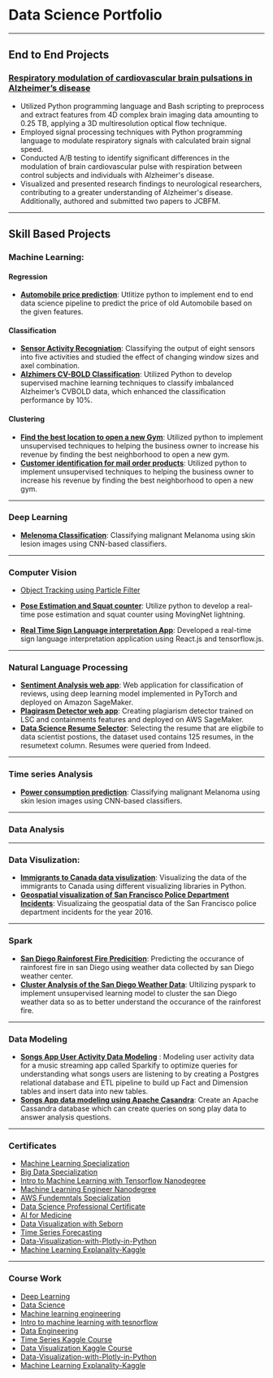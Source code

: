 # Data Science Portfolio  
---
## End to End Projects ##

### [Respiratory modulation of cardiovascular brain pulsations in Alzheimer’s disease](https://github.com/youssefHosni/Respiratory-modulation-of-cardiovascular-pulsation)
* Utilized Python programming language and Bash scripting to preprocess and extract features from 4D complex brain imaging data amounting to 0.25 TB, applying a 3D multiresolution optical flow technique.
* Employed signal processing techniques with Python programming language to modulate respiratory signals with calculated brain signal speed.
* Conducted A/B testing to identify significant differences in the modulation of brain cardiovascular pulse with respiration between control subjects and individuals with Alzheimer's disease.
* Visualized and presented research findings to neurological researchers, contributing to a greater understanding of Alzheimer's disease. Additionally, authored and submitted two papers to JCBFM.


----

## Skill Based Projects ## 

### Machine Learning:
#### Regression
* __[Automobile price prediction](https://github.com/youssefHosni/Data-Science-Portofolio/tree/main/Machine%20Learning/Regression/Automobile%20price%20prediction)__: Utlitize python to implement end to end data science pipeline to predict the price of old Automobile based on the given features.

#### Classification 
* __[Sensor Activity Recogniation](https://github.com/youssefHosni/Data-Science-Portofolio/tree/main/Machine%20Learning/Classification/Sensor-activity-recognition)__: Classifying the output of eight sensors into five activities and studied the effect of changing window
sizes and axel combination.
* __[Alzhimers CV-BOLD Classification](https://github.com/youssefHosni/Data-Science-Portofolio/tree/main/Machine%20Learning/Classification/Alzhimers%20CV-BOLD%20Classification)__: Utilized Python to develop supervised machine learning techniques to classify imbalanced Alzheimer’s CVBOLD data, which enhanced the classification performance by 10%. 
#### Clustering 
* __[Find the best location to open a new Gym](https://github.com/youssefHosni/Data-Science-Portofolio/tree/main/Machine%20Learning/Clustering/Finding-the-best-Tornoto-neighborhood-to-open-a-new-gym)__: Utilized python to implement unsupervised techniques to helping the business owner to increase his revenue by finding the best neighborhood to open a new gym. 
* __[Customer identification for mail order products](https://github.com/youssefHosni/Data-Science-Portofolio/tree/main/Machine%20Learning/Clustering/Customer%20identification%20for%20mail%20order%20products)__: Utilized python to implement unsupervised techniques to helping the business owner to increase his revenue by finding the best neighborhood to open a new gym.
---
### Deep Learning 
* __[Melenoma Classification](https://github.com/youssefHosni/Data-Science-Portofolio/tree/main/Deep%20Learning/Classification/Melenoma_Classification)__: Classifying malignant Melanoma using skin lesion images using CNN-based classifiers.
---
### Computer Vision 
* [Object Tracking using Particle Filter]()

*	__[Pose Estimation and Squat counter](https://github.com/youssefHosni/Data-Science-Portofolio/tree/main/Computer%20Vision/Pose%20Estimation%20%26%20Squat%20Counter)__: Utilize python to develop a real-time pose estimation and squat counter using MovingNet lightning.

* __[Real Time Sign Language interpretation App](https://github.com/youssefHosni/Data-Science-Portofolio/tree/main/Computer%20Vision/Real%20Time%20Sign%20Language%20Interpretation%20App)__: Developed a real-time sign language interpretation application using React.js and tensorflow.js. 
---
### Natural Language Processing 

* __[Sentiment Analysis web app](https://github.com/youssefHosni/Data-Science-Portofolio/tree/main/Natural_Language_processing/Sentiment-analysis)__: Web application for classification of reviews, using deep learning model implemented in PyTorch and deployed on Amazon SageMaker.  
* __[Plagirasm Detector web app](https://github.com/youssefHosni/Data-Science-Portofolio/tree/main/Natural_Language_processing/plagiarism-detector-web-app)__: Creating plagiarism detector trained on LSC and containments features and deployed on AWS SageMaker.
* __[Data Science Resume Selector](https://github.com/youssefHosni/Data-Science-Portofolio/tree/main/Natural_Language_processing/Data-Science-Resume-Selector)__: Selecting the resume that are eligbile to data scientist postions, the dataset used contains 125 resumes, in the resumetext column. Resumes were queried from Indeed. 
---
### Time series Analysis
* __[Power consumption prediction](https://github.com/youssefHosni/Data-Science-Portofolio/tree/main/time-series-analysis/Power-consumption-forecasting)__: Classifying malignant Melanoma using skin lesion images using CNN-based classifiers. 
---

### Data Analysis 
---
### Data Visulization:
* __[Immigrants to Canada data visulization](https://nbviewer.jupyter.org/github/youssefHosni/Data-Science-Portofolio/blob/main/Data%20Visualization/Python/Immigration_to_Canda_Data_Visualization.ipynb)__: Visualizing the data of the immigrants to Canada using different visualizing libraries in Python.
*  __[Geospatial visualization of San Francisco Police Department Incidents](https://dfm.io/nbview/?url=https%3A%2F%2Fgithub.com%2FyoussefHosni%2FData-Science-Portofolio%2Fblob%2Fmain%2FData%2520Visualization%2FPython%2FSpatial%2520visualization%2520of%2520San%2520Francisco%2520incidents.ipynb)__: Visualizaing the geospatial data of the San Francisco police department incidents for the year 2016.
---
### Spark 
* __[San Diego Rainforest Fire Predicition](https://github.com/youssefHosni/Data-Science-Portofolio/tree/main/Spark/San%20Diego%20Rainforest%20Fire%20Predicition)__: Predicting the occurance of rainforest fire in san Diego using weather data collected by san Diego weather center.   
* __[Cluster Analysis of the San Diego Weather Data](https://github.com/youssefHosni/Data-Science-Portofolio/tree/main/Spark/Cluster%20Analysis%20of%20the%20San%20Diego%20Weather%20Data)__: Ultilizing pyspark to implement unsupervised learning model to cluster the san Diego weather data so as to better understand the occurance of the rainforest fire.
---
### Data Modeling 
* __[Songs App User Activity Data Modeling](https://github.com/youssefHosni/Data-Engineering-Nanodegree/tree/main/Data%20Modeling/Project:%20Data%20Modeling%20with%20Postgres)__ : Modeling user activity data for a music streaming app called Sparkify to optimize queries for understanding what songs users are listening to by creating a Postgres relational database and ETL pipeline to build up Fact and Dimension tables and insert data into new tables.
* __[Songs App data modeling using Apache Casandra](https://github.com/youssefHosni/Data-Engineering-Nanodegree/tree/main/Data%20Modeling/Project:%20Data%20Modeling%20With%20Apache%20Cassandra)__: Create an Apache Cassandra database which can create queries on song play data to answer analysis questions.
   
---


### Certificates 
* [Machine Learning Specialization](https://coursera.org/share/fc5c10d3f96939edf29145069b48a6a3) 
* [Big Data Specialization](https://coursera.org/share/be7f65fa09309f4cc3e2c67bcb071c3f)  
* [Intro to Machine Learning with Tensorflow Nanodegree](https://confirm.udacity.com/EAATQCZY)
* [Machine Learning Engineer Nanodegree](https://confirm.udacity.com/KCFRE3KD)
* [AWS Fundemntals Specialization](https://coursera.org/share/e34358a0200a916eebb07b64f22d055e)
* [Data Science Professional Certificate](https://coursera.org/share/696a589922de676e872971acf146f4ec) 
* [AI for Medicine](https://coursera.org/share/e12fc21c24eb1ebfe70121c66b7ee8ad)
* [Data Visualization with Seborn](https://www.kaggle.com/learn/certification/youssef19/data-visualization)
* [Time Series Forecasting](https://www.kaggle.com/learn/certification/youssef19/time-series)
* [Data-Visualization-with-Plotly-in-Python](https://www.datacamp.com/statement-of-accomplishment/course/49b8afff93d6cbd07813b058ada618ddbd85fbab)
* [Machine Learning Explanality-Kaggle](https://www.kaggle.com/learn/certification/youssef19/machine-learning-explainability)
---
### Course Work
* [Deep Learning](https://github.com/youssefHosni/Deep-learning-Specilization) 
* [Data Science](https://github.com/youssefHosni/IBM-data-science-proffesional-certificate) 
* [Machine learning engineering](https://github.com/youssefHosni/Machine-Learning-Engineer-Udacity-Nanodegree)
* [Intro to machine learning with tesnorflow](https://github.com/youssefHosni/Intro-to-machine-learning-nanodegree)
* [Data Engineering](https://github.com/youssefHosni/Data-Engineering-Nanodegree)
* [Time Series Kaggle Course](https://github.com/youssefHosni/Time-Series-Kaggle-Course)
* [Data Visualization Kaggle Course](https://github.com/youssefHosni/Data-Visualization-Kaggle-Course) 
* [Data-Visualization-with-Plotly-in-Python](https://github.com/youssefHosni/Data-Visualization-with-Plotly-in-Python)
* [Machine Learning Explanality-Kaggle](https://github.com/youssefHosni/Machine-Learning-Explanality-Course-Kaggle)



